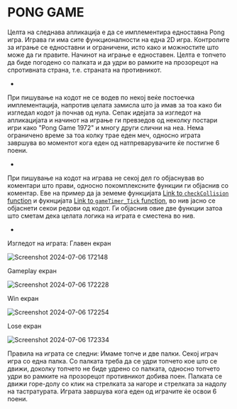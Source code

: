 # PONG GAME

Целта на следнава апликација е да се имплементира едноставна Pong игра. Играва ги има сите функционалности на една 2D игра. Контролите за играње се едноставни и ограничени, исто како и можностите што може да ги правите. Начинот на играње е едноставен. Целта е топчето да биде погодено со палката и да удри во рамките на прозорецот на спротивната страна, т.е. страната на противникот.

*
При пишување на кодот не се водев по некој веќе постоечка имплементација, напротив целата замисла што ја имав за тоа како би изгледал кодот ја почнав од нула. Сепак идејата за изгледот на апликацијата и начинот на играње ги превзедов од неколку постари игри како "Pong Game 1972" и многу други слични на неа. Нема ограничено време за тоа колку трае еден меч, односно играта завршува во моментот кога еден од натпреварувачите ќе постигне 6 поени.

-
При пишување на кодот на играва не секој дел го објаснував во коментари што прави, односно покомплексните функции ги објаснив со коментар. Еве на пример да ја земеме функцијата [Link to `checkCollision` function](https://github.com/AngelJovanovski/PongGame/blob/master/PONG%20GAME/StartPongGameForm.cs#L119-L137) и фукнцијата [Link to `gameTimer_Tick` function](https://github.com/AngelJovanovski/PongGame/blob/master/PONG%20GAME/StartPongGameForm.cs#L33-L117), во нив јасно се објаснети секои редови од кодот. Ги објаснив овие две функции затоа што сметам дека целата логика на играта е сместена во нив.

-
Изгледот на играта:
  Главен екран

  
  ![Screenshot 2024-07-06 172148](https://github.com/AngelJovanovski/PongGame/assets/162117533/822a50b4-3831-4a3b-b379-a9d05c4692c3)




  Gameplay екран

  
  ![Screenshot 2024-07-06 172228](https://github.com/AngelJovanovski/PongGame/assets/162117533/7c7289f7-2360-4a1c-939d-7a12630b5069)




  Win екран

  
  ![Screenshot 2024-07-06 172254](https://github.com/AngelJovanovski/PongGame/assets/162117533/6c78b793-161c-43de-8ccd-3a09973bc93f)




  Lose екран

  
  ![Screenshot 2024-07-06 172334](https://github.com/AngelJovanovski/PongGame/assets/162117533/672935e0-388a-48ec-a076-7f0562a1c55e)





Правила на играта се следни:
  Имаме топче и две палки. Секој играч игра со една палка. Со палката треба да се удри топчето кое што се движи, доколку топчето не биде удрено со палката, односно топчето удри во рамките на прозорецот противникот добива поен. Палката се движи      горе-долу со клик на стрелката за нагоре и стрелката за надолу на тастратурата. Играта завршува кога еден од играчите ќе освои 6 поени.
